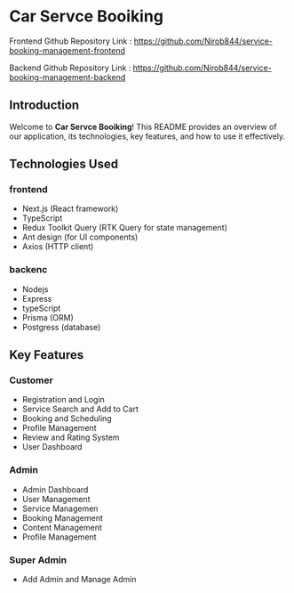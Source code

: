 # Car Servce Booiking



Frontend Github Repository Link : https://github.com/Nirob844/service-booking-management-frontend

Backend Github Repository Link :  https://github.com/Nirob844/service-booking-management-backend


## Introduction
Welcome to **Car Servce Booiking**! This README provides an overview of our application, its technologies, key features, and how to use it effectively.

## Technologies Used
### frontend
- Next.js (React framework)
- TypeScript
- Redux Toolkit Query (RTK Query for state management)
- Ant design (for UI components)
- Axios (HTTP client)

### backenc
- Nodejs
- Express
- typeScript
- Prisma (ORM)
- Postgress (database)

## Key Features
### Customer
- Registration and Login
- Service Search and Add to Cart
- Booking and Scheduling
- Profile Management
- Review and Rating System
- User Dashboard

### Admin
- Admin Dashboard
- User Management
- Service Managemen
- Booking Management
- Content Management
- Profile Management

### Super Admin
- Add Admin and Manage Admin

  


